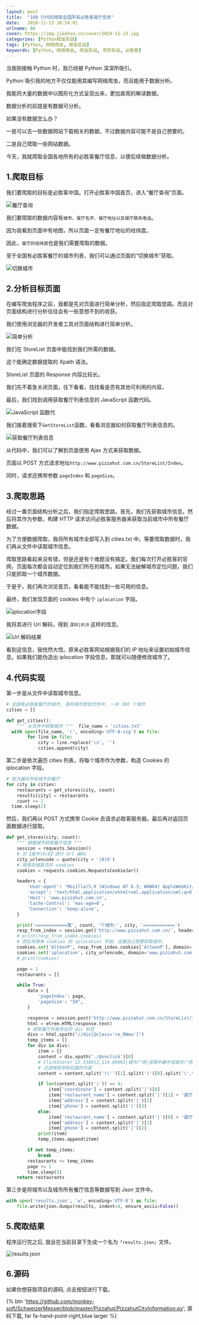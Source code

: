 ```yaml
---
layout: post
title:  "100 行代码爬取全国所有必胜客餐厅信息"
date:   2018-11-13 10:54:01
urlname: 86
cover: https://img.jikehou.cn/cover/2018-11-13.jpg
categories: [Python爬虫实战]
tags: [Python, 网络爬虫, 爬虫实战]
keywords: [Python, 网络爬虫, 爬虫实战, 项目实战, 必胜客]
---
```

当我刚接触 Python 时，我已经被 Python 深深所吸引。

Python 吸引我的地方不仅仅能用其编写网络爬虫，而且能用于数据分析。

我能将大量的数据中以图形化方式呈现出来，更加直观的解读数据。

数据分析的前提是有数据可分析。

如果没有数据怎么办？

一是可以去一些数据网站下载相关的数据，不过数据内容可能不是自己想要的。

二是自己爬取一些网站数据。

今天，我就爬取全国各地所有的必胜客餐厅信息，以便后续做数据分析。
<!-- more -->
## 1.爬取目标

我们要爬取的目标是必胜客中国。打开必胜客中国首页，进入“餐厅查询”页面。

![餐厅查询](https://img.jikehou.cn/img/20181113_1.jpg)


我们要爬取的数据内容有`城市、餐厅名字、餐厅地址以及餐厅联系电话`。

因为我看到页面中有地图，所以页面一定有餐厅地址的经纬度。

因此，`餐厅的经纬度`也是我们需要爬取的数据。

至于全国有必胜客餐厅的城市列表，我们可以通过页面的“切换城市”获取。

![切换城市](https://img.jikehou.cn/img/20181113_2.png)


## 2.分析目标页面

在编写爬虫程序之前，我都是先对页面进行简单分析，然后指定爬取思路。而且对页面结构进行分析往往会有一些意想不到的收获。

我们使用浏览器的开发者工具对页面结构进行简单分析。

![简单分析](https://img.jikehou.cn/img/20181113_3.png)

我们在 StoreList 页面中能找到我们所需的数据。

这个能确定数据提取的 Xpath 语法。

StoreList 页面的 Response 内容比较长。

我们先不着急关闭页面，往下看看，找找看是否有其他可利用的内容。

最后，我们找到调用获取餐厅列表信息的 JavaScript 函数代码。

![JavaScript 函数代](https://img.jikehou.cn/img/20181113_4.png)

我们接着搜索下`GetStoreList`函数，看看浏览器如何获取餐厅列表信息的。

![获取餐厅列表信息](https://img.jikehou.cn/img/20181113_5.png)

从代码中，我们可以了解到页面使用 Ajax 方式来获取数据。

页面以 POST 方式请求地址`http://www.pizzahut.com.cn/StoreList/Index`。

同时，请求还携带参数 `pageIndex` 和 `pageSize`。

## 3.爬取思路

经过一番页面结构分析之后，我们指定爬取思路。首先，我们先获取城市信息。然后将其作为参数，构建 HTTP 请求访问必胜客服务器来获取当前城市中所有餐厅数据。

为了方便数据爬取，我将所有城市全部写入到 cities.txt 中。等要爬取数据时，我们再从文件中读取城市信息。

爬取思路看起来没有错，但是还是有个难题没有搞定。我们每次打开必胜客的官网，页面每次都会自动定位到我们所在的城市。如果无法破解城市定位问题，我们只能抓取一个城市数据。

于是乎，我们再次浏览首页，看看能不能找到一些可用的信息。

最终，我们发现页面的 cookies 中有个 `iplocation` 字段。

![iplocation字段](https://img.jikehou.cn/img/20181113_6.png)

我将其进行 Url 解码，得到 `深圳|0|0` 这样的信息。

![Url 解码结果](https://img.jikehou.cn/img/20181113_7.png)

看到这信息，我恍然大悟。原来必胜客网站根据我们的 IP 地址来设置初始城市信息。如果我们能伪造出 iplocation 字段信息，那就可以随便修改城市了。

## 4.代码实现

第一步是从文件中读取城市信息。

```Python
# 全国有必胜客餐厅的城市, 我将城市放到文件中, 一共 380 个城市
cities = []

def get_cities():
    """ 从文件中获取城市 """  file_name = 'cities.txt'
  with open(file_name, 'r', encoding='UTF-8-sig') as file:
        for line in file:
            city = line.replace('\n', '')
            cities.append(city)
```

第二步是依次遍历 cities 列表，将每个城市作为参数，构造 Cookies 的 iplocation 字段。

```Python
# 依次遍历所有城市的餐厅
for city in cities:
    restaurants = get_stores(city, count)
    results[city] = restaurants
    count += 1
  time.sleep(2)
```

然后，我们再以 POST 方式携带 Cookie 去请求必胜客服务器。最后再对返回页面数据进行提取。

```Python
def get_stores(city, count):
    """ 根据城市获取餐厅信息 """
    session = requests.Session()
    # 对【城市|0|0】进行 Url 编码
    city_urlencode = quote(city + '|0|0')
    # 用来存储首页的 cookies
    cookies = requests.cookies.RequestsCookieJar()

    headers = {
        'User-agent': 'Mozilla/5.0 (Windows NT 6.3; WOW64) AppleWebKit/537.36 (KHTML, like Gecko) Chrome/55.0.2883.87 UBrowser/6.2.3964.2 Safari/537.36',
        'accept': 'text/html,application/xhtml+xml,application/xml;q=0.9,image/webp,*/*;q=0.8',
        'Host': 'www.pizzahut.com.cn',
        'Cache-Control': 'max-age=0',
        'Connection': 'keep-alive',
    }

    print('============第', count, '个城市:', city, '============')
    resp_from_index = session.get('http://www.pizzahut.com.cn/', headers=headers)
    # print(resp_from_index.cookies)
    # 然后将原来 cookies 的 iplocation 字段，设置自己想要抓取城市。
    cookies.set('AlteonP', resp_from_index.cookies['AlteonP'], domain='www.pizzahut.com.cn')
    cookies.set('iplocation', city_urlencode, domain='www.pizzahut.com.cn')
    # print(cookies)

    page = 1
    restaurants = []

    while True:
        data = {
            'pageIndex': page,
            'pageSize': "50",
        }

        response = session.post('http://www.pizzahut.com.cn/StoreList/Index', headers=headers, data=data, cookies=cookies)
        html = etree.HTML(response.text)
        # 获取餐厅列表所在的 div 标签
        divs = html.xpath("//div[@class='re_RNew']")
        temp_items = []
        for div in divs:
            item = {}
            content = div.xpath('./@onclick')[0]
            # ClickStore('22.538912,114.09803|城市广场|深南中路中信城市广场二楼|0755-25942012','GZH519')
            # 过滤掉括号和后面的内容
            content = content.split('(\'')[1].split(')')[0].split('\',\'')[0]

            if len(content.split('|')) == 4:
                item['coordinate'] = content.split('|')[0]
                item['restaurant_name'] = content.split('|')[1] + '餐厅'
                item['address'] = content.split('|')[2]
                item['phone'] = content.split('|')[3]
            else:
                item['restaurant_name'] = content.split('|')[0] + '餐厅'
                item['address'] = content.split('|')[1]
                item['phone'] = content.split('|')[2]
            print(item)
            temp_items.append(item)

        if not temp_items:
            break
        restaurants += temp_items
        page += 1
        time.sleep(5)
    return restaurants
```

第三步是将城市以及城市所有餐厅信息等数据写到 Json 文件中。
```Python
with open('results.json', 'w', encoding='UTF-8') as file:
    file.write(json.dumps(results, indent=4, ensure_ascii=False))
```

## 5.爬取结果

程序运行完之后, 就会在当前目录下生成一个名为`「results.json」`文件。

![results.json](https://img.jikehou.cn/img/20181113_8.jpg)

## 6.源码

如果你想获取项目的源码, 点击按钮进行下载。

{% btn 'https://github.com/monkey-soft/SchweizerMesser/blob/master/Pizzahut/PizzahutCityInformation.py', 源码下载, far fa-hand-point-right,blue larger %}





